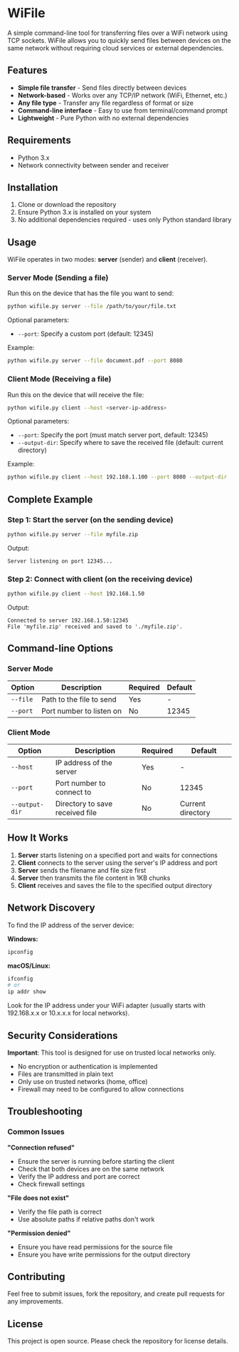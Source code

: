 # WiFile

A simple command-line tool for transferring files over a WiFi network using TCP sockets. WiFile allows you to quickly send files between devices on the same network without requiring cloud services or external dependencies.

## Features

- **Simple file transfer** - Send files directly between devices
- **Network-based** - Works over any TCP/IP network (WiFi, Ethernet, etc.)
- **Any file type** - Transfer any file regardless of format or size
- **Command-line interface** - Easy to use from terminal/command prompt
- **Lightweight** - Pure Python with no external dependencies

## Requirements

- Python 3.x
- Network connectivity between sender and receiver

## Installation

1. Clone or download the repository
2. Ensure Python 3.x is installed on your system
3. No additional dependencies required - uses only Python standard library

## Usage

WiFile operates in two modes: **server** (sender) and **client** (receiver).

### Server Mode (Sending a file)

Run this on the device that has the file you want to send:

```bash
python wifile.py server --file /path/to/your/file.txt
```

Optional parameters:
- `--port`: Specify a custom port (default: 12345)

Example:
```bash
python wifile.py server --file document.pdf --port 8080
```

### Client Mode (Receiving a file)

Run this on the device that will receive the file:

```bash
python wifile.py client --host <server-ip-address>
```

Optional parameters:
- `--port`: Specify the port (must match server port, default: 12345)
- `--output-dir`: Specify where to save the received file (default: current directory)

Example:
```bash
python wifile.py client --host 192.168.1.100 --port 8080 --output-dir ./downloads
```

## Complete Example

### Step 1: Start the server (on the sending device)
```bash
python wifile.py server --file myfile.zip
```
Output:
```
Server listening on port 12345...
```

### Step 2: Connect with client (on the receiving device)
```bash
python wifile.py client --host 192.168.1.50
```
Output:
```
Connected to server 192.168.1.50:12345
File 'myfile.zip' received and saved to './myfile.zip'.
```

## Command-line Options

### Server Mode
| Option | Description | Required | Default |
|--------|-------------|----------|---------|
| `--file` | Path to the file to send | Yes | - |
| `--port` | Port number to listen on | No | 12345 |

### Client Mode
| Option | Description | Required | Default |
|--------|-------------|----------|---------|
| `--host` | IP address of the server | Yes | - |
| `--port` | Port number to connect to | No | 12345 |
| `--output-dir` | Directory to save received file | No | Current directory |

## How It Works

1. **Server** starts listening on a specified port and waits for connections
2. **Client** connects to the server using the server's IP address and port
3. **Server** sends the filename and file size first
4. **Server** then transmits the file content in 1KB chunks
5. **Client** receives and saves the file to the specified output directory

## Network Discovery

To find the IP address of the server device:

**Windows:**
```cmd
ipconfig
```

**macOS/Linux:**
```bash
ifconfig
# or
ip addr show
```

Look for the IP address under your WiFi adapter (usually starts with 192.168.x.x or 10.x.x.x for local networks).

## Security Considerations

**Important**: This tool is designed for use on trusted local networks only.

- No encryption or authentication is implemented
- Files are transmitted in plain text
- Only use on trusted networks (home, office)
- Firewall may need to be configured to allow connections

## Troubleshooting

### Common Issues

**"Connection refused"**
- Ensure the server is running before starting the client
- Check that both devices are on the same network
- Verify the IP address and port are correct
- Check firewall settings

**"File does not exist"**
- Verify the file path is correct
- Use absolute paths if relative paths don't work

**"Permission denied"**
- Ensure you have read permissions for the source file
- Ensure you have write permissions for the output directory

## Contributing

Feel free to submit issues, fork the repository, and create pull requests for any improvements.

## License

This project is open source. Please check the repository for license details.
